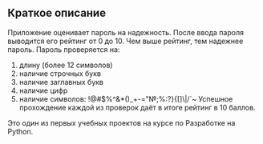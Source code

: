 ## Краткое описание

Приложение оценивает пароль на надежность.
После ввода пароля выводится его рейтинг от 0 до 10. Чем выше рейтинг, тем надежнее пароль.
Пароль проверяется на:
1. длину (более 12 символов)
2. наличие строчных букв
3. наличие заглавных букв
4. наличие цифр
5. наличие символов: !@#$%^&*()_+-="№;%:?}{[]\\|/`~
Успешное прохождение каждой из проверок даёт в итоге рейтинг в 10 баллов.

Это один из первых учебных проектов на курсе по Разработке на Python.